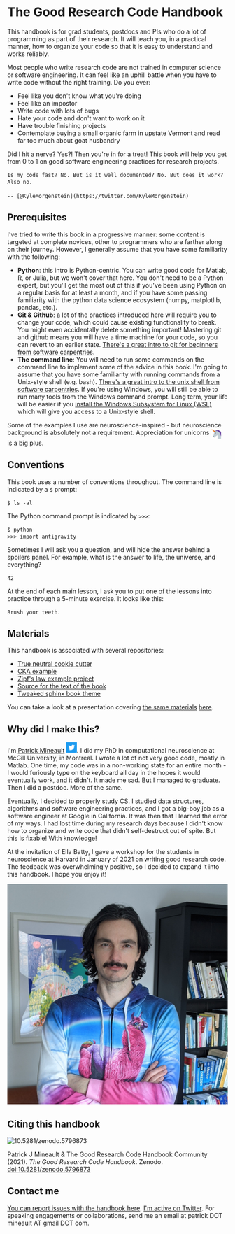 # The Good Research Code Handbook

This handbook is for grad students, postdocs and PIs who do a lot of programming as part of their research. It will teach you, in a practical manner, how to organize your code so that it is easy to understand and works reliably.

Most people who write research code are not trained in computer science or software engineering. It can feel like an uphill battle when you have to write code without the right training. Do you ever:

- Feel like you don't know what you're doing
- Feel like an impostor
- Write code with lots of bugs
- Hate your code and don't want to work on it
- Have trouble finishing projects
- Contemplate buying a small organic farm in upstate Vermont and read far too much about goat husbandry

Did I hit a nerve? Yes?! Then you're in for a treat! This book will help you get from 0 to 1 on good software engineering practices for research projects.

```{epigraph}
Is my code fast? No. But is it well documented? No. But does it work? Also no.

-- [@KyleMorgenstein](https://twitter.com/KyleMorgenstein)
```

## Prerequisites

I've tried to write this book in a progressive manner: some content is targeted at complete novices, other to programmers who are farther along on their journey. However, I generally assume that you have some familiarity with the following:

- **Python**: this intro is Python-centric. You can write good code for Matlab, R, or Julia, but we won't cover that here. You don't need to be a Python expert, but you'll get the most out of this if you've been using Python on a regular basis for at least a month, and if you have some passing familiarity with the python data science ecosystem (numpy, matplotlib, pandas, etc.).
- **Git & Github**: a lot of the practices introduced here will require you to change your code, which could cause existing functionality to break. You might even accidentally delete something important! Mastering git and github means you will have a time machine for your code, so you can revert to an earlier state. [There's a great intro to git for beginners from software carpentries](https://swcarpentry.github.io/git-novice/).
- **The command line**: You will need to run some commands on the command line to implement some of the advice in this book. I'm going to assume that you have some familiarity with running commands from a Unix-style shell (e.g. bash). [There's a great intro to the unix shell from software carpentries](http://swcarpentry.github.io/shell-novice/). If you're using Windows, you will still be able to run many tools from the Windows command prompt. Long term, your life will be easier if you [install the Windows Subsystem for Linux (WSL)](wsl) which will give you access to a Unix-style shell.

Some of the examples I use are neuroscience-inspired - but neuroscience background is absolutely not a requirement. Appreciation for unicorns <img height='24' width="24" src='figures/unicorn.png' alt='Twitter' style="vertical-align:top"> is a big plus.

## Conventions

This book uses a number of conventions throughout. The command line is indicated by a `$` prompt:

```
$ ls -al
```

The Python command prompt is indicated by `>>>`:

```
$ python
>>> import antigravity
```

Sometimes I will ask you a question, and will hide the answer behind a spoilers panel. For example, what is the answer to life, the universe, and everything?

```{dropdown} ⚠️ Spoilers
42
```

At the end of each main lesson, I ask you to put one of the lessons into practice through a 5-minute exercise. It looks like this:

```{admonition} 5-minute exercise
Brush your teeth.
```

## Materials

This handbook is associated with several repositories:

- [True neutral cookie cutter](https://github.com/patrickmineault/true-neutral-cookiecutter)
- [CKA example](https://github.com/patrickmineault/codebook_examples/tree/main/cka)
- [Zipf's law example project](https://github.com/patrickmineault/zipf/)
- [Source for the text of the book](https://github.com/patrickmineault/codebook)
- [Tweaked sphinx book theme](https://github.com/patrickmineault/sphinx-book-theme/)

You can take a look at a presentation covering [the same materials](https://github.com/patrickmineault/research_code) [here](https://www.crowdcast.io/e/nma2021/29).

## Why did I make this?

I'm <a href='https://xcorr.net'>Patrick Mineault</a> <a href='https://twitter.com/patrickmineault'><img height='24' width="24" src='figures/twitter.svg' alt='Twitter' style="width:24px"></a>. I did my PhD in computational neuroscience at McGill University, in Montreal. I wrote a lot of not very good code, mostly in Matlab. One time, my code was in a non-working state for an entire month - I would furiously type on the keyboard all day in the hopes it would eventually work, and it didn't. It made me sad. But I managed to graduate. Then I did a postdoc. More of the same.

Eventually, I decided to properly study CS. I studied data structures, algorithms and software engineering practices, and I got a big-boy job as a software engineer at Google in California. It was then that I learned the error of my ways. I had lost time during my research days because I didn't know how to organize and write code that didn't self-destruct out of spite. But this is fixable! With knowledge!

At the invitation of Ella Batty, I gave a workshop for the students in neuroscience at Harvard in January of 2021 on writing good research code. The feedback was overwhelmingly positive, so I decided to expand it into this handbook. I hope you enjoy it!

![It me](figures/pic.jpeg)

## Citing this handbook

<span class='Z3988' title='url_ver=Z39.88-2004&amp;ctx_ver=Z39.88-2004&amp;rfr_id=info%3Asid%2Fzotero.org%3A2&amp;rft_val_fmt=info%3Aofi%2Ffmt%3Akev%3Amtx%3Adc&amp;rft.type=computerProgram&amp;rft.title=The%20Good%20Research%20Code%20Handbook&amp;rft.publisher=Zenodo&amp;rft.description=patrickmineault%2Fcodebook%3A%201.0.0.%20Initial%20release%20on%20Dec%2017th%2C%202021%2C%20plus%20hotpatches%20for%20style%20and%20typos.&amp;rft.identifier=https%3A%2F%2Fzenodo.org%2Frecord%2F5796873&amp;rft.aufirst=Patrick&amp;rft.aulast=Mineault&amp;rft.au=Patrick%20Mineault&amp;rft.au=The%20Good%20Research%20Code%20Handbook%20community%20&amp;rft.date=2021-12-21'></span>

<img data-toggle="modal" data-target="[data-modal='10.5281-zenodo.5796873']" src="https://zenodo.org/badge/398390273.svg" alt="10.5281/zenodo.5796873" />

Patrick J Mineault & The Good Research Code Handbook Community (2021). _The Good Research Code Handbook_. Zenodo. [doi:10.5281/zenodo.5796873](https://dx.doir.org/10.5281/zenodo.5796873)

## Contact me

<a href="https://github.com/patrickmineault/codebook/issues">You can report issues with the handbook here</a>. <a href='https://twitter.com/patrickmineault'>I'm active on Twitter</a>. For speaking engagements or collaborations, send me an email at patrick DOT mineault AT gmail DOT com.
